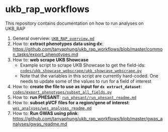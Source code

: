 # ukb_rap_workflows
This repository contains documentation on how to run analyses on UKB_RAP

1. General overview: [`UKB_RAP_overview.md`](https://github.com/tanyaphung/ukb_rap_workflows/blob/master/UKB_RAP_overview.md)
2. How to: **extract phenotypes data using dx**: https://github.com/tanyaphung/ukb_rap_workflows/blob/master/common_tasks/export_phenotypes.md
3. How to: **web scrape UKB Showcase**
    - Example script to scrape UKB Showcase to get the field-ids: [`codes/ukb_showcase_webscrape/ukb_showcase_webscrape.py`](https://github.com/tanyaphung/ukb_rap_workflows/blob/master/codes/ukb_showcase_webscrape/ukb_showcase_webscrape.py)
    - Note that the variables in this script are currently hard-coded. One needs to update some of the values to run for a field of interest
4. How to: **create the file to use as input for `dx extract_dataset`**: [`codes/export_phenotypes/subset_all_fields.py`](https://github.com/tanyaphung/ukb_rap_workflows/blob/master/codes/export_phenotypes/subset_all_fields.py)
5. How to: **run PHESANT**: [`run_phesant/run_phesant_readme.md`](https://github.com/tanyaphung/ukb_rap_workflows/blob/master/run_phesant/run_phesant_readme.md)
6. How to: **subset pVCF files for a region/gene of interest**: [`wes_analyses/wes_analyses_readme.md`](https://github.com/tanyaphung/ukb_rap_workflows/blob/master/wes_analyses/wes_analyses_readme.md)
7. How to: **Run GWAS using plink**: https://github.com/tanyaphung/ukb_rap_workflows/blob/master/gwas_analyses/gwas_readme.md